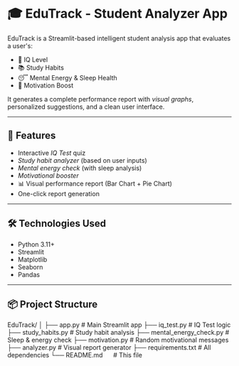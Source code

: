 # 🎓 EduTrack - Student Analyzer App

EduTrack is a Streamlit-based intelligent student analysis app that evaluates a user's:
- 🧠 IQ Level
- 📚 Study Habits
- 😴 Mental Energy & Sleep Health
- 💖 Motivation Boost

It generates a complete performance report with *visual graphs*, personalized suggestions, and a clean user interface.

---

## 🚀 Features

- Interactive *IQ Test* quiz
- *Study habit analyzer* (based on user inputs)
- *Mental energy check* (with sleep analysis)
- *Motivational booster*
- 📊 Visual performance report (Bar Chart + Pie Chart)
- One-click report generation

---

## 🛠 Technologies Used

- Python 3.11+
- Streamlit
- Matplotlib
- Seaborn
- Pandas

---

## 📦 Project Structure
EduTrack/ │ ├── app.py                  # Main Streamlit app
            ├── iq_test.py              # IQ Test logic
            ├── study_habits.py         # Study habit analysis
            ├── mental_energy_check.py  # Sleep & energy check 
            ├── motivation.py           # Random motivational messages 
            ├── analyzer.py             # Visual report generator 
            ├── requirements.txt        # All dependencies 
            └── README.md               # This file